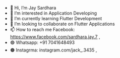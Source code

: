 - 👋 Hi, I’m Jay Sardhara
- 👀 I’m interested in Application Developing
- 🌱 I’m currently learning Flutter Development
- 💞️ I’m looking to collaborate on Flutter Applications
- 📫 How to reach me Facebook: https://www.facebook.com/sardhara.jay.7 ,
- 🟢 Whatsapp: +91 7041648493 
- 🟠 Instagrma: instagram.com/jack_.3435  ,

<!---
jaysardhara34/Jay Sardhara is a ✨ special ✨ repository because its `README.md` (this file) appears on your GitHub profile.
You can click the Preview link to take a look at your changes.
--->
